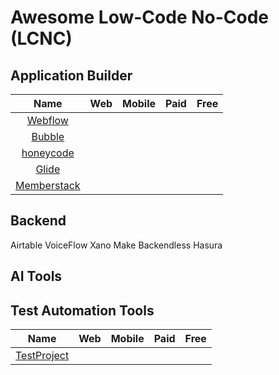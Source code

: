 # Awesome Low-Code No-Code (LCNC)

## Application Builder

| Name | Web | Mobile | Paid | Free |
| :---: | :---: | :---: | :---: |:---: |
|[Webflow](https://webflow.com)| ||||
|[Bubble](https://bubble.io)|||||
|[honeycode](https://www.honeycode.aws)|||||
|[Glide](https://www.glideapps.com)|||||
|[Memberstack](https://www.memberstack.com)|||||

## Backend

Airtable 
VoiceFlow 
Xano
Make
Backendless
Hasura

## AI Tools


## Test Automation Tools

| Name | Web | Mobile | Paid | Free |
| :---: | :---: | :---: | :---: |:---: |
|[TestProject](https://testproject.io)| ||||


